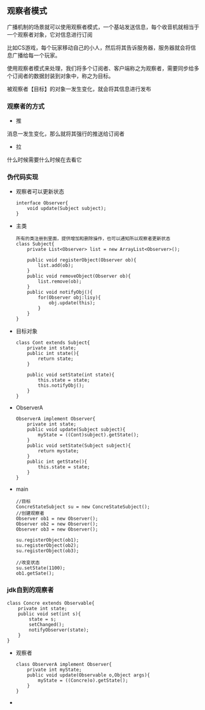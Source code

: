 ## 观察者模式

广播机制的场景就可以使用观察者模式，一个基站发送信息，每个收音机就相当于一个观察者对象，它对信息进行订阅

比如CS游戏，每个玩家移动自己的小人，然后将其告诉服务器，服务器就会将信息广播给每一个玩家。

使用观察者模式来处理，我们将多个订阅者、客户端称之为观察者，需要同步给多个订阅者的数据封装到对象中，称之为目标。

被观察者【目标】的对象一发生变化，就会将其信息进行发布

### 观察者的方式

- 推

消息一发生变化，那么就将其强行的推送给订阅者

- 拉

什么时候需要什么时候在去看它



### 伪代码实现

- 观察者可以更新状态

  ```
  interface Observer{
      void update(Subject subject);
  }
  ```

  

- 主类

  ```
  所有的类注册到里面，提供增加和删除操作，也可以通知所以观察者更新状态
  class Subject{
      private List<Observer> list = new ArrayList<Observer>();
      
      public void registerObject(Observer ob){
          list.add(ob);
      }
      public void removeObject(Observer ob){
          list.remove(ob);
      }
      public void notifyObj(){
          for(Observer obj:lisy){
              obj.update(this);
          }
      }
  }
  ```

  

- 目标对象

  ```
  class Cont extends Subject{
      private int state;
      public int state(){
          return state;
      }
      
      public void setState(int state){
          this.state = state;
          this.notifyObj();
      }
  }
  ```

- ObserverA

  ```
  ObserverA implement Observer{
      private int state;
      public void update(Subject subject){
          myState = ((Cont)subject).getState();
      }
      public void setState(Subject subject){
          return mystate;
      }
      public int getState(){
          this.state = state;
      }
  }
  ```

  

- main

  ```
  //目标
  ConcreStateSubject su = new ConcreStateSubject();
  //创建观察者
  Observer ob1 = new Observer();
  Observer ob2 = new Observer();
  Observer ob3 = new Observer();
  
  su.registerObject(ob1);
  su.registerObject(ob2);
  su.registerObject(ob3);
  
  //改变状态
  su.setState(1100);
  ob1.getSate();
  
  ```

  

### jdk自到的观察者

```
class Concre extends Observable{
    private int state;
    public void set(int s){
        state = s;
        setChanged();
        notifyObserver(state);
    }
}
```

- 观察者

  ```
  class ObserverA implement Observer{
      private int myState;
      public void update(Observable o,Object args){
          myState = ((Concre)o).getState();
      }
  } 
  ```

  

- 